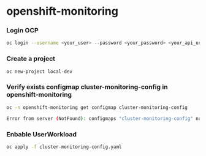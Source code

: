 # openshift-monitoring


### Login OCP


```sh
oc login --username <your_user> --password <your_password> <your_api_uri_cluster_ocp>
```

### Create a project 

```bash
oc new-project local-dev 
```

### Verify exists configmap cluster-monitoring-config in openshift-monitoring

```bash
oc -n openshift-monitoring get configmap cluster-monitoring-config
```

```bash
Error from server (NotFound): configmaps "cluster-monitoring-config" not found
```

### Enbable UserWorkload

```bash
oc apply -f cluster-monitoring-config.yaml
```
